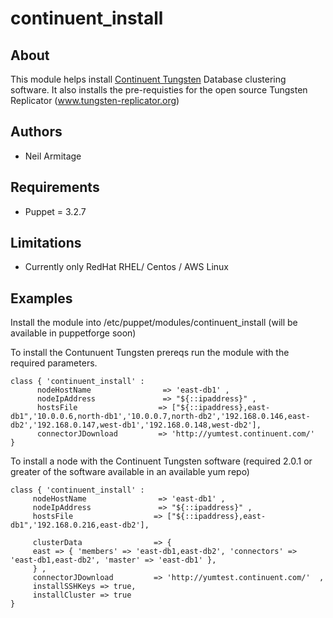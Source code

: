 # continuent_install

## About

This module helps install [Continuent Tungsten](https://www.continuent.com) Database clustering software.
It also installs the pre-requisties for the open source Tungsten Replicator (www.tungsten-replicator.org)


## Authors

* Neil Armitage


## Requirements

* Puppet = 3.2.7

## Limitations

* Currently only RedHat RHEL/ Centos / AWS Linux

## Examples

Install the module into /etc/puppet/modules/continuent_install (will be available in puppetforge soon)

To install the Contunuent Tungsten prereqs run the module with the required parameters.

 ```puppet
 class { 'continuent_install' :
       nodeHostName                => 'east-db1' ,
       nodeIpAddress               => "${::ipaddress}" ,
       hostsFile                  => ["${::ipaddress},east-db1",'10.0.0.6,north-db1','10.0.0.7,north-db2','192.168.0.146,east-db2','192.168.0.147,west-db1','192.168.0.148,west-db2'],
       connectorJDownload         => 'http://yumtest.continuent.com/'
 }

 ```

 To install a node with the Continuent Tungsten software (required 2.0.1 or greater of the software available in an available yum repo)
  ```puppet
 class { 'continuent_install' :
       nodeHostName                => 'east-db1' ,
       nodeIpAddress               => "${::ipaddress}" ,
       hostsFile                  => ["${::ipaddress},east-db1",'192.168.0.216,east-db2'],

       clusterData                => {
       east => { 'members' => 'east-db1,east-db2', 'connectors' => 'east-db1,east-db2', 'master' => 'east-db1' },
       } ,
       connectorJDownload         => 'http://yumtest.continuent.com/'  ,
       installSSHKeys => true,
       installCluster => true
 }

  ```
